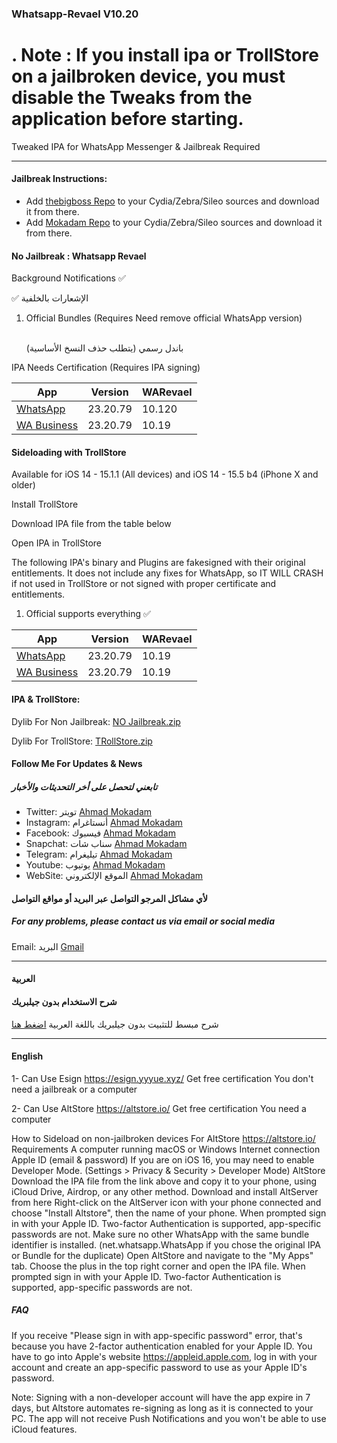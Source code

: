 
<h3> Whatsapp-Revael V10.20 </h3>

<h1>. Note : If you install ipa or TrollStore on a jailbroken device, you must disable the Tweaks from the application before starting.
</h1>

<p> Tweaked IPA for WhatsApp Messenger & Jailbreak Required </p>

<hr>

<h4> Jailbreak Instructions: </h4>
<ul>
    <li> Add <a href="http://apt.thebigboss.org/repofiles/cydia">thebigboss Repo</a> to your Cydia/Zebra/Sileo sources and download it from there. </li>
    <li> Add <a href="https://mokaddam.firepo.me/">Mokadam Repo</a> to your Cydia/Zebra/Sileo sources and download it from there. </li>
</ul>

<h4> No Jailbreak : Whatsapp Revael </h4>
<p> Background Notifications ✅ </p>
<p> ✅ الإشعارات بالخلفية </p>

<ol>
    <li> Official Bundles (Requires Need remove official WhatsApp version) </li>
    <br>
    <p>باندل رسمي (يتطلب حذف النسخ الأساسية) </p>
</ol>

<p> IPA Needs Certification (Requires IPA signing) </p>
<table>
    <thead>
        <tr>
            <th> App </th>
            <th> Version </th>
            <th> WARevael </th>
        </tr>
    </thead>
    <tbody>
        <tr>
            <td> <a href="https://drive.google.com/file/d/1Nms_h_ECndZnpnBrMicFPa0OOMQt1ovK/view?usp=sharing">WhatsApp</a> </td>
            <td> 23.20.79 </td>
            <td> 10.120 </td>
        </tr>
        <tr>
            <td> <a href="https://drive.google.com/file/d/1uHsmgU7DaUaty5imMxRuHp1QI4dOMDAr/view?usp=sharing">WA Business</a> </td>
            <td> 23.20.79 </td>
            <td> 10.19 </td>
        </tr>
    </tbody>
</table>

<h4> Sideloading with TrollStore </h4>
<p> Available for iOS 14 - 15.1.1 (All devices) and iOS 14 - 15.5 b4 (iPhone X and older) </p>

<p> Install TrollStore </p>
<p> Download IPA file from the table below </p>
<p> Open IPA in TrollStore </p>

<p> The following IPA's binary and Plugins are fakesigned with their original entitlements. It does not include any fixes for WhatsApp, so IT WILL CRASH if not used in TrollStore or not signed with proper certificate and entitlements. </p>

<ol>
    <li> Official supports everything ✅ </li>
</ol>

<table>
    <thead>
       <th> App </th>
            <th> Version </th>
            <th> WARevael </th>
        </tr>
    </thead>
    <tbody>
        <tr>
            <td> <a href="https://drive.google.com/file/d/1Nms_h_ECndZnpnBrMicFPa0OOMQt1ovK/view?usp=sharing">WhatsApp</a> </td>
            <td> 23.20.79 </td>
            <td> 10.19 </td>
        </tr>
        <tr>
            <td> <a href="https://drive.google.com/file/d/1uHsmgU7DaUaty5imMxRuHp1QI4dOMDAr/view?usp=sharing">WA Business</a> </td>
            <td> 23.20.79 </td>
            <td> 10.19 </td>
        </tr>
    </tbody>
</table>

<h4> IPA & TrollStore: </h4>
<p> Dylib For Non Jailbreak: <a href="https://drive.google.com/file/d/1tQ6Qstvt_fR7r_R7h10uLt2pYVzNbVPn/view?usp=sharing">NO Jailbreak.zip</a> </p>
<p> Dylib For TrollStore: <a href="https://drive.google.com/file/d/1tQ6Qstvt_fR7r_R7h10uLt2pYVzNbVPn/view?usp=sharing">TRollStore.zip</a> </p>

<h4> Follow Me For Updates & News </h4>

<h5> تابعني لتحصل على أخر التحديثات والأخبار </h5>
<ul>
    <li> Twitter: تويتر <a href="http://twitter.com/ahmadmokaddam">Ahmad Mokadam</a> </li>
    <li> Instagram: أنستاغرام <a href="http://instagram.com/ahmadmokaddam">Ahmad Mokadam</a> </li>
    <li> Facebook: فيسبوك <a href="http://facebook.com/ahmadmokaddam">Ahmad Mokadam</a> </li>
    <li> Snapchat: سناب شات <a href="https://www.snapchat.com/add/ahmad_mokadam">Ahmad Mokadam</a> </li>
    <li> Telegram: تيليغرام <a href="http://https://t.me/AHMADMOKADAM">Ahmad Mokadam</a> </li>
    <li> Youtube: يوتيوب <a href="https://m.youtube.com/channel/UCA72wIrAAB3FBmqS8L5MCjg/about?disable_polymer=1">Ahmad Mokadam</a> </li>
    <li> WebSite: الموقع الإلكتروني <a href="http://mokadam.com">Ahmad Mokadam</a> </li>
</ul>

<h4> لأي مشاكل المرجو التواصل عبر البريد أو مواقع التواصل </h4>
<h5> For any problems, please contact us via email or social media </h5>
<p> Email: البريد <a href="mailto:ahmadmokaddam@gmail.com">Gmail</a> </p>

<hr>

<h4> العربية </h4>
<h4> شرح الاستخدام بدون جيلبريك </h4>
<p> شرح مبسط للتثبيت بدون جيلبريك باللغة العربية <a href="https://www.mokadam.com/p/alt.html?m=1">اضغط هنا</a> </p>

<hr>

<h4> English </h4>
<p> 1- Can Use Esign <a href="https://esign.yyyue.xyz/">https://esign.yyyue.xyz/</a> Get free certification You don't need a jailbreak or a computer </p>
<p> 2- Can Use AltStore <a href="https://altstore.io/">https://altstore.io/</a> Get free certification You need a computer </p>

<p> How to Sideload on non-jailbroken devices For AltStore <a href="https://altstore.io/">https://altstore.io/</a> Requirements A computer running macOS or Windows Internet connection Apple ID (email & password) If you are on iOS 16, you may need to enable Developer Mode. (Settings > Privacy & Security > Developer Mode) AltStore Download the IPA file from the link above and copy it to your phone, using iCloud Drive, Airdrop, or any other method. Download and install AltServer from here Right-click on the AltServer icon with your phone connected and choose "Install Altstore", then the name of your phone. When prompted sign in with your Apple ID. Two-factor Authentication is supported, app-specific passwords are not. Make sure no other WhatsApp with the same bundle identifier is installed. (net.whatsapp.WhatsApp if you chose the original IPA or Bundle for the duplicate) Open AltStore and navigate to the "My Apps" tab. Choose the plus in the top right corner and open the IPA file. When prompted sign in with your Apple ID. Two-factor Authentication is supported, app-specific passwords are not. </p>

<h5> FAQ </h5>
<p> If you receive "Please sign in with app-specific password" error, that's because you have 2-factor authentication enabled for your Apple ID. You have to go into Apple's website <a href="https://appleid.apple.com">https://appleid.apple.com</a>, log in with your account and create an app-specific password to use as your Apple ID's password. </p>

<p> Note: Signing with a non-developer account will have the app expire in 7 days, but Altstore automates re-signing as long as it is connected to your PC. The app will not receive Push Notifications and you won't be able to use iCloud features. </p>

</body>
</html>

